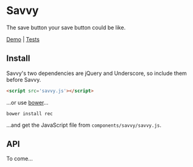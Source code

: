 # Savvy

The save button your save button could be like.

[Demo](http://orgsync.github.com/savvy) | [Tests](http://orgsync.github.com/savvy/test)

## Install

Savvy's two dependencies are jQuery and Underscore, so include them before
Savvy.

```html
<script src='savvy.js'></script>
```

...or use [bower](https://github.com/twitter/bower)...

```
bower install rec
```

...and get the JavaScript file from `components/savvy/savvy.js`.

## API

To come...
